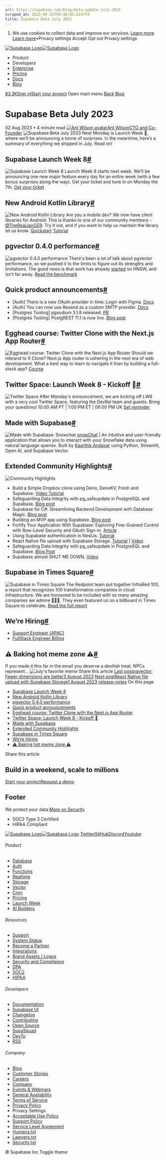 ```yaml
---
url: https://supabase.com/blog/beta-update-july-2023
scraped_at: 2025-05-25T09:48:05.619774
title: Supabase Beta July 2023
---
```


  1. We use cookies to collect data and improve our services. [Learn more](https://supabase.com/privacy#8-cookies-and-similar-technologies-used-on-our-european-services)
[Learn more](https://supabase.com/privacy#8-cookies-and-similar-technologies-used-on-our-european-services)•Privacy settings
Accept Opt out Privacy settings


[![Supabase Logo](https://supabase.com/_next/image?url=https%3A%2F%2Ffrontend-assets.supabase.com%2Fwww%2Fd218d9190b87%2F_next%2Fstatic%2Fmedia%2Fsupabase-logo-wordmark--light.daaeffd3.png&w=256&q=75&dpl=dpl_9xPTPeSUKoDuygMmT5sPj6DB4mgG)![Supabase Logo](https://supabase.com/_next/image?url=https%3A%2F%2Ffrontend-assets.supabase.com%2Fwww%2Fd218d9190b87%2F_next%2Fstatic%2Fmedia%2Fsupabase-logo-wordmark--dark.b36ebb5f.png&w=256&q=75&dpl=dpl_9xPTPeSUKoDuygMmT5sPj6DB4mgG)](https://supabase.com/)
  * Product 
  * Developers 
  * [Enterprise](https://supabase.com/enterprise)
  * [Pricing](https://supabase.com/pricing)
  * [Docs](https://supabase.com/docs)
  * [Blog](https://supabase.com/blog)


[83.3K](https://github.com/supabase/supabase)[Sign in](https://supabase.com/dashboard)[Start your project](https://supabase.com/dashboard)
Open main menu
[Back](https://supabase.com/blog)
[Blog](https://supabase.com/blog)
# Supabase Beta July 2023
02 Aug 2023
•
4 minute read
[![Ant Wilson avatar](https://supabase.com/_next/image?url=https%3A%2F%2Fgithub.com%2Fawalias.png&w=96&q=75&dpl=dpl_9xPTPeSUKoDuygMmT5sPj6DB4mgG)Ant WilsonCTO and Co-Founder](https://github.com/awalias)
![Supabase Beta July 2023](https://supabase.com/_next/image?url=%2Fimages%2Fblog%2F2023-08-02-july-2023-beta-update%2Fjuly-2023-beta-update.png&w=3840&q=100&dpl=dpl_9xPTPeSUKoDuygMmT5sPj6DB4mgG)
Next Monday is Launch Week 🎱, where we’ll be announcing a tonne of surprises. In the meantime, here’s a summary of everything we shipped in July. Read on!
## Supabase Launch Week 8[#](https://supabase.com/blog/beta-update-july-2023#supabase-launch-week-8)
![Supabase Launch Week 8](https://supabase.com/_next/image?url=https%3A%2F%2Fobuldanrptloktxcffvn.supabase.co%2Fstorage%2Fv1%2Fobject%2Fpublic%2Fimages%2Fmarketing-emails%2Flaunch-week.png&w=3840&q=75&dpl=dpl_9xPTPeSUKoDuygMmT5sPj6DB4mgG)
Launch Week 8 starts next week. We’ll be announcing one new major feature every day for an entire week (with a few bonus surprises along the way). Get your ticket and tune in on Monday the 7th.
[Get your ticket](https://supabase.com/launch-week)
## New Android Kotlin Library[#](https://supabase.com/blog/beta-update-july-2023#new-android-kotlin-library)
![New Android Kotlin Library](https://supabase.com/_next/image?url=https%3A%2F%2Fobuldanrptloktxcffvn.supabase.co%2Fstorage%2Fv1%2Fobject%2Fpublic%2Fimages%2Fmarketing-emails%2Fandroid-kotlin.png%3Ft%3D2023-08-02T11%253A05%253A46.805Z&w=3840&q=75&dpl=dpl_9xPTPeSUKoDuygMmT5sPj6DB4mgG)
Are you a mobile dev? We now have client libraries for Android. This is thanks to one of our community members - [@TheRealJanGER](https://twitter.com/TheRealJanGER). Try it out, and if you want to help us maintain the library let us know.
[Quickstart](https://supabase.com/docs/guides/getting-started/quickstarts/kotlin)
[Tutorial](https://supabase.com/docs/guides/getting-started/tutorials/with-kotlin)
## pgvector 0.4.0 performance[#](https://supabase.com/blog/beta-update-july-2023#pgvector-040-performance)
![pgvector 0.4.0 performance](https://supabase.com/_next/image?url=https%3A%2F%2Fobuldanrptloktxcffvn.supabase.co%2Fstorage%2Fv1%2Fobject%2Fpublic%2Fimages%2Fmarketing-emails%2Fpgvector.png&w=3840&q=75&dpl=dpl_9xPTPeSUKoDuygMmT5sPj6DB4mgG)
There's been a lot of talk about pgvector performance, so we pushed it to the limits to figure out its strengths and limitations. The good news is that work has already [started](https://github.com/pgvector/pgvector/tree/hnsw) on HNSW, and isn’t far away.
[Read the benchmark](https://supabase.com/blog/pgvector-performance)
## Quick product announcements[#](https://supabase.com/blog/beta-update-july-2023#quick-product-announcements)
  * [Auth] There is a new OAuth provider in time: Login with Figma. [Docs](https://supabase.com/docs/guides/auth/social-login/auth-figma)
  * [Auth] You can now use Resend as a custom SMTP provider. [Docs](https://resend.com/docs/send-with-supabase-smtp)
  * [Postgres Tooling] pgsodium 3.1.8 released. [PR](https://github.com/michelp/pgsodium/releases/tag/v3.1.8)
  * [Postgres Tooling] PostgREST 11.1 is now live. [Blog post](https://supabase.com/blog/postgrest-11-1-release)


## Egghead course: Twitter Clone with the Next.js App Router[#](https://supabase.com/blog/beta-update-july-2023#egghead-course-twitter-clone-with-the-nextjs-app-router)
![Egghead course: Twitter Clone with the Next.js App Router](https://supabase.com/_next/image?url=https%3A%2F%2Fobuldanrptloktxcffvn.supabase.co%2Fstorage%2Fv1%2Fobject%2Fpublic%2Fimages%2Fmarketing-emails%2Fegghead-course.png%3Ft%3D2023-08-02T10%253A55%253A17.908Z&w=3840&q=75&dpl=dpl_9xPTPeSUKoDuygMmT5sPj6DB4mgG)
Should we rebrand to X Clone? Next.js App router is ushering in the next era of web development. What a best way to learn to navigate it than by building a full-stack app?
[Course](https://egghead.io/courses/build-a-twitter-clone-with-the-next-js-app-router-and-supabase-19bebadb)
## Twitter Space: Launch Week 8 - Kickoff 🏈[#](https://supabase.com/blog/beta-update-july-2023#twitter-space-launch-week-8---kickoff-)
![Twitter Space](https://supabase.com/_next/image?url=https%3A%2F%2Fobuldanrptloktxcffvn.supabase.co%2Fstorage%2Fv1%2Fobject%2Fpublic%2Fimages%2Fmarketing-emails%2Ftwitter-space.png%3Ft%3D2023-08-02T11%253A05%253A03.838Z&w=3840&q=75&dpl=dpl_9xPTPeSUKoDuygMmT5sPj6DB4mgG)
After Monday's announcement, we are kicking off LW8 with a very cool Twitter Space, featuring the DevRel team and guests. Bring your questions!
10:00 AM PT | 1:00 PM ET | 06:00 PM UK
[Set reminder](https://twitter.com/i/spaces/1DXGyvjkeEeJM)
## Made with Supabase[#](https://supabase.com/blog/beta-update-july-2023#made-with-supabase)
![Made with Supabase: Snowchat](https://supabase.com/_next/image?url=https%3A%2F%2Fobuldanrptloktxcffvn.supabase.co%2Fstorage%2Fv1%2Fobject%2Fpublic%2Fimages%2Fmarketing-emails%2Fsnowchat.png&w=3840&q=75&dpl=dpl_9xPTPeSUKoDuygMmT5sPj6DB4mgG)
[snowChat](https://snowchat.streamlit.app/) | An intuitive and user-friendly application that allows you to interact with your Snowflake data using natural language queries. Built by [Kaarthik Andavar](https://twitter.com/kaarthikcodes) using Python, Streamlit, Open AI, and Supabase Vector.
## Extended Community Highlights[#](https://supabase.com/blog/beta-update-july-2023#extended-community-highlights)
![Community Highlights](https://supabase.com/_next/image?url=https%3A%2F%2Fobuldanrptloktxcffvn.supabase.co%2Fstorage%2Fv1%2Fobject%2Fpublic%2Fimages%2Fmarketing-emails%2Fcommunity-highlights.png&w=3840&q=75&dpl=dpl_9xPTPeSUKoDuygMmT5sPj6DB4mgG)
  * Build a Simple Dropbox clone using Deno, DenoKV, Fresh and Supabase. [Video Tutorial](https://www.youtube.com/watch?v=_WerF8YMqks)
  * Safeguarding Data Integrity with pg_safeupdate in PostgreSQL and Supabase. [Blog post](https://www.notion.so/809925346af243b3a4ede8774e71472c?pvs=21)
  * Supabase for C#: Streamlining Backend Development with Database Magic. [Blog post](https://themurph.hashnode.dev/supabase-csharp)
  * Building an MVP app using Supabase. [Blog post](https://www.antstack.com/blog/building-an-mvp-app-using-supabase/)
  * Fortify Your Application With Supabase: Exploring Fine-Grained Control with Row-Level Security and OAuth Sign-in. [Article](https://techconative.com/blog/supabase-rls-security-oauth-authentication/)
  * Using Supabase authentication in NestJs. [Tutorial](https://blog.iamstarcode.com/using-supabase-authentication-in-nestjs)
  * React Native file upload with Supabase Storage. [Tutorial](https://supabase.com/blog/react-native-storage) | [Video](https://www.youtube.com/watch?v=am6w5zEDk_g)
  * Safeguarding Data Integrity with pg_safeupdate in PostgreSQL and Supabase. [Blog Post](https://blog.mansueli.com/safeguarding-data-integrity-with-pg-safeupdate-in-postgresql-and-supabase)
  * Supabase almost SHUT ME DOWN. [Video](https://www.youtube.com/watch?v=2WHTZa4ENfc)


## Supabase in Times Square[#](https://supabase.com/blog/beta-update-july-2023#supabase-in-times-square)
![Supabase in Times Square](https://supabase.com/_next/image?url=https%3A%2F%2Fobuldanrptloktxcffvn.supabase.co%2Fstorage%2Fv1%2Fobject%2Fpublic%2Fimages%2Fmarketing-emails%2Ftimes-sq.png%3Ft%3D2023-08-02T11%253A04%253A14.458Z&w=3840&q=75&dpl=dpl_9xPTPeSUKoDuygMmT5sPj6DB4mgG)
The Redpoint team put together InfraRed 100, a report that recognizes 100 transformative companies in cloud infrastructure. We are honoured to be included with so many amazing companies we admire 🙇🏻‍♂️. They even featured us on a billboard in Times Square to celebrate.
[Read the full report](https://www.redpoint.com/infrared/100/)
## We’re Hiring[#](https://supabase.com/blog/beta-update-july-2023#were-hiring)
  * [Support Engineer (APAC)](https://boards.greenhouse.io/supabase/jobs/4934378004)
  * [FullStack Engineer Billing](https://www.notion.so/Beta-Update-July-Monday-31st-10386eba40934ea597ee5e5b1b81574e?pvs=21)


## ⚠️ Baking hot meme zone ⚠️[#](https://supabase.com/blog/beta-update-july-2023#️-baking-hot-meme-zone-️)
If you made it this far in the email you deserve a devilish treat.
NPCs represent…
![July's favorite meme](https://supabase.com/_next/image?url=https%3A%2F%2Fobuldanrptloktxcffvn.supabase.co%2Fstorage%2Fv1%2Fobject%2Fpublic%2Fimages%2Fmarketing-emails%2Fsupabase-meme.png&w=3840&q=75&dpl=dpl_9xPTPeSUKoDuygMmT5sPj6DB4mgG)
Share this article
[](https://twitter.com/intent/tweet?url=https%3A%2F%2Fsupabase.com%2Fblog%2Fbeta-update-july-2023&text=Supabase%20Beta%20July%202023)[](https://www.linkedin.com/shareArticle?url=https%3A%2F%2Fsupabase.com%2Fblog%2Fbeta-update-july-2023&text=Supabase%20Beta%20July%202023)[](https://news.ycombinator.com/submitlink?u=https%3A%2F%2Fsupabase.com%2Fblog%2Fbeta-update-july-2023&t=Supabase%20Beta%20July%202023)
[Last postpgvector: Fewer dimensions are better3 August 2023](https://supabase.com/blog/fewer-dimensions-are-better-pgvector)
[Next postReact Native file upload with Supabase Storage1 August 2023](https://supabase.com/blog/react-native-storage)
[release-notes](https://supabase.com/blog/tags/release-notes)
On this page
  * [Supabase Launch Week 8](https://supabase.com/blog/beta-update-july-2023#supabase-launch-week-8)
  * [New Android Kotlin Library](https://supabase.com/blog/beta-update-july-2023#new-android-kotlin-library)
  * [pgvector 0.4.0 performance](https://supabase.com/blog/beta-update-july-2023#pgvector-040-performance)
  * [Quick product announcements](https://supabase.com/blog/beta-update-july-2023#quick-product-announcements)
  * [Egghead course: Twitter Clone with the Next.js App Router](https://supabase.com/blog/beta-update-july-2023#egghead-course-twitter-clone-with-the-nextjs-app-router)
  * [Twitter Space: Launch Week 8 - Kickoff 🏈](https://supabase.com/blog/beta-update-july-2023#twitter-space-launch-week-8---kickoff-%F0%9F%8F%88)
  * [Made with Supabase](https://supabase.com/blog/beta-update-july-2023#made-with-supabase)
  * [Extended Community Highlights](https://supabase.com/blog/beta-update-july-2023#extended-community-highlights)
  * [Supabase in Times Square](https://supabase.com/blog/beta-update-july-2023#supabase-in-times-square)
  * [We’re Hiring](https://supabase.com/blog/beta-update-july-2023#were-hiring)
  * [⚠️ Baking hot meme zone ⚠️](https://supabase.com/blog/beta-update-july-2023#%E2%9A%A0%EF%B8%8F-baking-hot-meme-zone-%E2%9A%A0%EF%B8%8F)


Share this article
[](https://twitter.com/intent/tweet?url=https%3A%2F%2Fsupabase.com%2Fblog%2Fbeta-update-july-2023&text=Supabase%20Beta%20July%202023)[](https://www.linkedin.com/shareArticle?url=https%3A%2F%2Fsupabase.com%2Fblog%2Fbeta-update-july-2023&text=Supabase%20Beta%20July%202023)[](https://news.ycombinator.com/submitlink?u=https%3A%2F%2Fsupabase.com%2Fblog%2Fbeta-update-july-2023&t=Supabase%20Beta%20July%202023)
## Build in a weekend, scale to millions
[Start your project](https://supabase.com/dashboard)[Request a demo](https://supabase.com/contact/sales)
## Footer
We protect your data.[More on Security](https://supabase.com/security)
  * SOC2 Type 2 Certified
  * HIPAA Compliant


[![Supabase Logo](https://supabase.com/_next/image?url=https%3A%2F%2Ffrontend-assets.supabase.com%2Fwww%2Fd218d9190b87%2F_next%2Fstatic%2Fmedia%2Fsupabase-logo-wordmark--light.daaeffd3.png&w=384&q=75&dpl=dpl_9xPTPeSUKoDuygMmT5sPj6DB4mgG)![Supabase Logo](https://supabase.com/_next/image?url=https%3A%2F%2Ffrontend-assets.supabase.com%2Fwww%2Fd218d9190b87%2F_next%2Fstatic%2Fmedia%2Fsupabase-logo-wordmark--dark.b36ebb5f.png&w=384&q=75&dpl=dpl_9xPTPeSUKoDuygMmT5sPj6DB4mgG)](https://supabase.com/)
[Twitter](https://twitter.com/supabase)[GitHub](https://github.com/supabase)[Discord](https://discord.supabase.com/)[Youtube](https://youtube.com/c/supabase)
###### Product
  * [Database](https://supabase.com/database)
  * [Auth](https://supabase.com/auth)
  * [Functions](https://supabase.com/edge-functions)
  * [Realtime](https://supabase.com/realtime)
  * [Storage](https://supabase.com/storage)
  * [Vector](https://supabase.com/modules/vector)
  * [Cron](https://supabase.com/modules/cron)
  * [Pricing](https://supabase.com/pricing)
  * [Launch Week](https://supabase.com/launch-week)
  * [AI Builders](https://supabase.com/solutions/ai-builders)


###### Resources
  * [Support](https://supabase.com/support)
  * [System Status](https://status.supabase.com/)
  * [Become a Partner](https://supabase.com/partners)
  * [Integrations](https://supabase.com/partners/integrations)
  * [Brand Assets / Logos](https://supabase.com/brand-assets)
  * [Security and Compliance](https://supabase.com/security)
  * [DPA](https://supabase.com/legal/dpa)
  * [SOC2](https://supabase.com/security)
  * [HIPAA](https://forms.supabase.com/hipaa2)


###### Developers
  * [Documentation](https://supabase.com/docs)
  * [Supabase UI](https://supabase.com/ui)
  * [Changelog](https://supabase.com/changelog)
  * [Contributing](https://github.com/supabase/supabase/blob/master/CONTRIBUTING.md)
  * [Open Source](https://supabase.com/open-source)
  * [SupaSquad](https://supabase.com/supasquad)
  * [DevTo](https://dev.to/supabase)
  * [RSS](https://supabase.com/rss.xml)


###### Company
  * [Blog](https://supabase.com/blog)
  * [Customer Stories](https://supabase.com/customers)
  * [Careers](https://supabase.com/careers)
  * [Company](https://supabase.com/company)
  * [Events & Webinars](https://supabase.com/events)
  * [General Availability](https://supabase.com/ga)
  * [Terms of Service](https://supabase.com/terms)
  * [Privacy Policy](https://supabase.com/privacy)
  * Privacy Settings
  * [Acceptable Use Policy](https://supabase.com/aup)
  * [Support Policy](https://supabase.com/support-policy)
  * [Service Level Agreement](https://supabase.com/sla)
  * [Humans.txt](https://supabase.com/humans.txt)
  * [Lawyers.txt](https://supabase.com/lawyers.txt)
  * [Security.txt](https://supabase.com/.well-known/security.txt)


© Supabase Inc
Toggle theme


